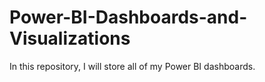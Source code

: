 # Power-BI-Dashboards-and-Visualizations
In this repository, I will store all of my Power BI dashboards.
